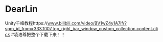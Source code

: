 # DearLin
Unity千峰教程https://www.bilibili.com/video/BV1wZ4y1A7if/?spm_id_from=333.1007.top_right_bar_window_custom_collection.content.click
#凌浩尊把整个下载下来！！
